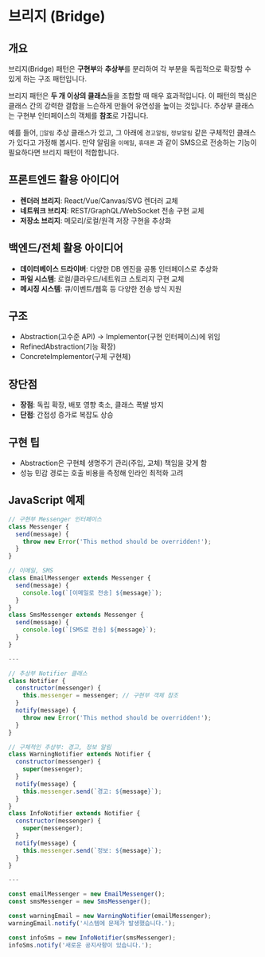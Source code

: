 # 브리지 (Bridge)

## 개요

브리지(Bridge) 패턴은 **구현부**와 **추상부**를 분리하여 각 부분을 독립적으로 확장할 수 있게 하는 구조 패턴입니다.

브리지 패턴은 **두 개 이상의 클래스**들을 조합할 때 매우 효과적입니다. 이 패턴의 핵심은 클래스 간의 강력한 결합을 느슨하게 만들어 유연성을 높이는 것입니다. 추상부 클래스는 구현부 인터페이스의 객체를 **참조**로 가집니다.

예를 들어, `알림` 추상 클래스가 있고, 그 아래에 `경고알림`, `정보알림` 같은 구체적인 클래스가 있다고 가정해 봅시다. 만약 알림을 `이메일`, `휴대폰` 과 같이 SMS으로 전송하는 기능이 필요하다면 브리지 패턴이 적합합니다.

## 프론트엔드 활용 아이디어

- **렌더러 브리지**: React/Vue/Canvas/SVG 렌더러 교체
- **네트워크 브리지**: REST/GraphQL/WebSocket 전송 구현 교체
- **저장소 브리지**: 메모리/로컬/원격 저장 구현을 추상화

## 백엔드/전체 활용 아이디어

- **데이터베이스 드라이버**: 다양한 DB 엔진을 공통 인터페이스로 추상화
- **파일 시스템**: 로컬/클라우드/네트워크 스토리지 구현 교체
- **메시징 시스템**: 큐/이벤트/웹훅 등 다양한 전송 방식 지원

## 구조

- Abstraction(고수준 API) → Implementor(구현 인터페이스)에 위임
- RefinedAbstraction(기능 확장)
- ConcreteImplementor(구체 구현체)

## 장단점

- **장점**: 독립 확장, 배포 영향 축소, 클래스 폭발 방지
- **단점**: 간접성 증가로 복잡도 상승

## 구현 팁

- Abstraction은 구현체 생명주기 관리(주입, 교체) 책임을 갖게 함
- 성능 민감 경로는 호출 비용을 측정해 인라인 최적화 고려

## JavaScript 예제

```javascript
// 구현부 Messenger 인터페이스
class Messenger {
  send(message) {
    throw new Error('This method should be overridden!');
  }
}

// 이메일, SMS
class EmailMessenger extends Messenger {
  send(message) {
    console.log(`[이메일로 전송] ${message}`);
  }
}
class SmsMessenger extends Messenger {
  send(message) {
    console.log(`[SMS로 전송] ${message}`);
  }
}

---

// 추상부 Notifier 클래스
class Notifier {
  constructor(messenger) {
    this.messenger = messenger; // 구현부 객체 참조
  }
  notify(message) {
    throw new Error('This method should be overridden!');
  }
}

// 구체적인 추상부: 경고, 정보 알림
class WarningNotifier extends Notifier {
  constructor(messenger) {
    super(messenger);
  }
  notify(message) {
    this.messenger.send(`경고: ${message}`);
  }
}
class InfoNotifier extends Notifier {
  constructor(messenger) {
    super(messenger);
  }
  notify(message) {
    this.messenger.send(`정보: ${message}`);
  }
}

---

const emailMessenger = new EmailMessenger();
const smsMessenger = new SmsMessenger();

const warningEmail = new WarningNotifier(emailMessenger);
warningEmail.notify('시스템에 문제가 발생했습니다.');

const infoSms = new InfoNotifier(smsMessenger);
infoSms.notify('새로운 공지사항이 있습니다.');
```
